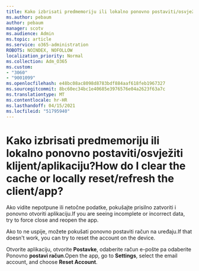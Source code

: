 ```yaml
---
title: Kako izbrisati predmemoriju ili lokalno ponovno postaviti/osvježiti klijent/aplikaciju?
ms.author: pebaum
author: pebaum
manager: scotv
ms.audience: Admin
ms.topic: article
ms.service: o365-administration
ROBOTS: NOINDEX, NOFOLLOW
localization_priority: Normal
ms.collection: Adm_O365
ms.custom:
- "3060"
- "9001099"
ms.openlocfilehash: e48bc08ac8098d8783bdf884aaf618feb1967327
ms.sourcegitcommit: 8bc60ec34bc1e40685e3976576e04a2623f63a7c
ms.translationtype: MT
ms.contentlocale: hr-HR
ms.lasthandoff: 04/15/2021
ms.locfileid: "51795940"
---
```

# <a name="how-do-i-clear-the-cache-or-locally-resetrefresh-the-clientapp"></a><span data-ttu-id="6d650-102">Kako izbrisati predmemoriju ili lokalno ponovno postaviti/osvježiti klijent/aplikaciju?</span><span class="sxs-lookup"><span data-stu-id="6d650-102">How do I clear the cache or locally reset/refresh the client/app?</span></span>

<span data-ttu-id="6d650-103">Ako vidite nepotpune ili netočne podatke, pokušajte prisilno zatvoriti i ponovno otvoriti aplikaciju.</span><span class="sxs-lookup"><span data-stu-id="6d650-103">If you are seeing incomplete or incorrect data, try to force close and reopen the app.</span></span>  

<span data-ttu-id="6d650-104">Ako to ne uspije, možete pokušati ponovno postaviti račun na uređaju.</span><span class="sxs-lookup"><span data-stu-id="6d650-104">If that doesn't work, you can try to reset the account on the device.</span></span>
 
<span data-ttu-id="6d650-105">Otvorite aplikaciju, otvorite **Postavke**, odaberite račun e-pošte pa odaberite Ponovno **postavi račun**.</span><span class="sxs-lookup"><span data-stu-id="6d650-105">Open the app, go to **Settings**, select the email account, and choose **Reset Account**.</span></span>